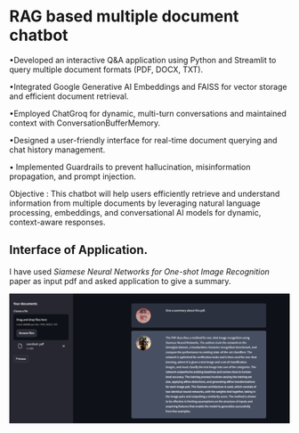 # RAG based multiple document chatbot

•Developed an interactive Q&A application using Python and Streamlit to query multiple document formats (PDF, DOCX,
TXT).

•Integrated Google Generative AI Embeddings and FAISS for vector storage and efficient document retrieval.

•Employed ChatGroq for dynamic, multi-turn conversations and maintained context with ConversationBufferMemory.

•Designed a user-friendly interface for real-time document querying and chat history management.

• Implemented Guardrails to prevent hallucination, misinformation propagation, and prompt injection.

Objective : This chatbot will help users efficiently retrieve and understand information from multiple documents by
leveraging natural language processing, embeddings, and conversational AI models for dynamic, context-aware responses.

## Interface of Application.

I have used *Siamese Neural Networks for One-shot Image Recognition* paper as input pdf and asked application to give a summary.

![Application Interface](https://github.com/Deepanshuharsh2209/Q-A-Chatbot/blob/main/app_ss.png)
